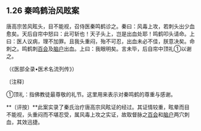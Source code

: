## 1.26 秦鸣鹤治风眩案

唐高宗苦风眩头，目不能视，召侍医秦鸣鹤诊之。秦曰：风毒上攻，若刺头出少血愈矣。天后自帘中怒曰：此可斩也！天子头上，岂是出血处耶！鸣鹤叩头请命。上曰：医人议病，理不加罪。且我头重闷，殆不可忍，出血未必不佳，朕意决矣。命刺之。鸣鹤刺[百会](https://www.gmzyjc.com/read/zjs/zjs3.2.2-0.0.1.3.20.md)及[脑户](https://www.gmzyjc.com/read/zjs/zjs3.2.2-0.0.1.3.17.md)出血。上曰：我眼明矣。言未毕，后自帘中顶礼①以谢之。

（《医部全录•医术名流列传》）

〔注释〕

①顶礼：指佛教徒最尊敬的礼节。这里用来表示对秦鸣鹤的尊重与感谢。

**〔评按〕**此案实录了秦氏治疗唐高宗风眩证的经过。其证情较重，眩晕而目不能视，头重闷而不堪忍受，属风毒上攻之实证，故取督脉之[百会](https://www.gmzyjc.com/read/zjs/zjs3.2.2-0.0.1.3.20.md)和[脑户](https://www.gmzyjc.com/read/zjs/zjs3.2.2-0.0.1.3.17.md)两穴刺血，其效迅捷。
